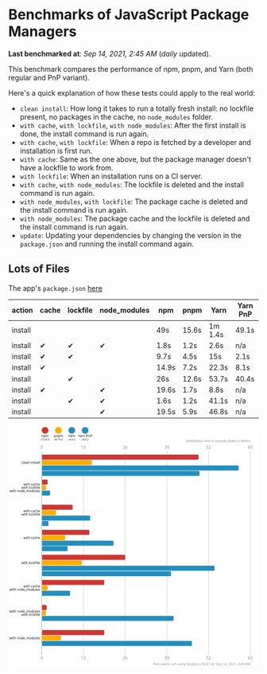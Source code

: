 # Benchmarks of JavaScript Package Managers

**Last benchmarked at**: _Sep 14, 2021, 2:45 AM_ (_daily_ updated).

This benchmark compares the performance of npm, pnpm, and Yarn (both regular and PnP variant).

Here's a quick explanation of how these tests could apply to the real world:

- `clean install`: How long it takes to run a totally fresh install: no lockfile present, no packages in the cache, no `node_modules` folder.
- `with cache`, `with lockfile`, `with node_modules`: After the first install is done, the install command is run again.
- `with cache`, `with lockfile`: When a repo is fetched by a developer and installation is first run.
- `with cache`: Same as the one above, but the package manager doesn't have a lockfile to work from.
- `with lockfile`: When an installation runs on a CI server.
- `with cache`, `with node_modules`: The lockfile is deleted and the install command is run again.
- `with node_modules`, `with lockfile`: The package cache is deleted and the install command is run again.
- `with node_modules`: The package cache and the lockfile is deleted and the install command is run again.
- `update`: Updating your dependencies by changing the version in the `package.json` and running the install command again.

## Lots of Files

The app's `package.json` [here](https://github.com/pnpm/pnpm.github.io/blob/main/benchmarks/fixtures/alotta-files/package.json)

| action  | cache | lockfile | node_modules| npm | pnpm | Yarn | Yarn PnP |
| ---     | ---   | ---      | ---         | --- | ---  | ---  | ---      |
| install |       |          |             | 49s | 15.6s | 1m 1.4s | 49.1s |
| install | ✔     | ✔        | ✔           | 1.8s | 1.2s | 2.6s | n/a |
| install | ✔     | ✔        |             | 9.7s | 4.5s | 15s | 2.1s |
| install | ✔     |          |             | 14.9s | 7.2s | 22.3s | 8.1s |
| install |       | ✔        |             | 26s | 12.6s | 53.7s | 40.4s |
| install | ✔     |          | ✔           | 19.6s | 1.7s | 8.8s | n/a |
| install |       | ✔        | ✔           | 1.6s | 1.2s | 41.1s | n/a |
| install |       |          | ✔           | 19.5s | 5.9s | 46.8s | n/a |

![Graph of the alotta-files results](../../static/img/benchmarks/alotta-files.svg)